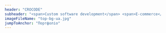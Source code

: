 ```yaml
---
header: "CROCODE"
subheader: "<span>Custom software development</span> <span>E-commerce</span> <span>Web development</span>"
imageFileName: "top-bg-ua.jpg"
jumpToAnchor: "Портфоліо"
---
```

